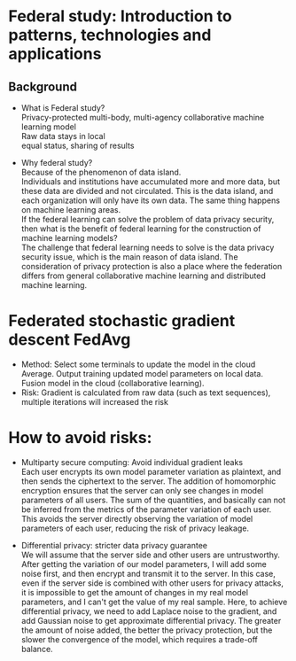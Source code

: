 # Federal study: Introduction to patterns, technologies and applications  
## Background   
*   What is Federal study?  
Privacy-protected multi-body, multi-agency collaborative machine learning model  
Raw data stays in local  
equal status, sharing of results  
 
*   Why federal study?   
Because of the phenomenon of data island.    
Individuals and institutions have accumulated more and more data, but these data are divided and not circulated. This is the data island, and each organization will only have its own data. The same thing happens on machine learning areas.  
If the federal learning can solve the problem of data privacy security, then what is the benefit of federal learning for the construction of machine learning models?      
The challenge that federal learning needs to solve is the data privacy security issue, which is the main reason of data island. The consideration of privacy protection is also a place where the federation differs from general collaborative machine learning and distributed machine learning.  

# Federated stochastic gradient descent FedAvg  
*   Method: Select some terminals to update the model in the cloud Average. Output training updated model parameters on local data. Fusion model in the cloud (collaborative learning).  
*   Risk: Gradient is calculated from raw data (such as text sequences), multiple iterations will increased the risk  
 

# How to avoid risks: 
*   Multiparty secure computing: Avoid individual gradient leaks  
Each user encrypts its own model parameter variation as plaintext, and then sends the ciphertext to the server. The addition of homomorphic encryption ensures that the server can only see changes in model parameters of all users. The sum of the quantities, and basically can not be inferred from the metrics of the parameter variation of each user. This avoids the server directly observing the variation of model parameters of each user, reducing the risk of privacy leakage.  

*   Differential privacy: stricter data privacy guarantee  
We will assume that the server side and other users are untrustworthy. After getting the variation of our model parameters, I will add some noise first, and then encrypt and transmit it to the server. In this case, even if the server side is combined with other users for privacy attacks, it is impossible to get the amount of changes in my real model parameters, and I can't get the value of my real sample. Here, to achieve differential privacy, we need to add Laplace noise to the gradient, and add Gaussian noise to get approximate differential privacy. The greater the amount of noise added, the better the privacy protection, but the slower the convergence of the model, which requires a trade-off balance.  
